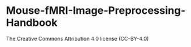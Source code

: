 # Mouse-fMRI-Image-Preprocessing-Handbook

The Creative Commons Attribution 4.0 license (CC-BY-4.0)
